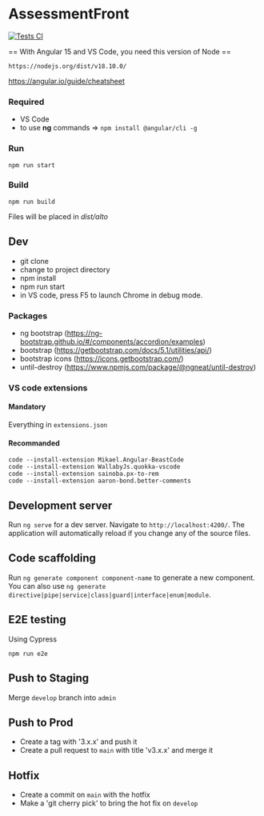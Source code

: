# AssessmentFront

[![Tests CI](https://github.com/usealto/assessment-front/actions/workflows/node.js.yml/badge.svg)](https://github.com/usealto/assessment-front/actions/workflows/node.js.yml)

== With Angular 15 and VS Code, you need this version of Node ==

    https://nodejs.org/dist/v18.10.0/

https://angular.io/guide/cheatsheet

### Required

- VS Code
- to use **ng** commands => `npm install @angular/cli -g`

### Run

`npm run start`

### Build

`npm run build`

Files will be placed in _dist/alto_

## Dev

- git clone
- change to project directory
- npm install
- npm run start
- in VS code, press F5 to launch Chrome in debug mode.

### Packages

- ng bootstrap (https://ng-bootstrap.github.io/#/components/accordion/examples)
- bootstrap (https://getbootstrap.com/docs/5.1/utilities/api/)
- bootstrap icons (https://icons.getbootstrap.com/)
- until-destroy (https://www.npmjs.com/package/@ngneat/until-destroy)

### VS code extensions

#### Mandatory

Everything in `extensions.json`

#### Recommanded

```
code --install-extension Mikael.Angular-BeastCode
code --install-extension WallabyJs.quokka-vscode
code --install-extension sainoba.px-to-rem
code --install-extension aaron-bond.better-comments
```

## Development server

Run `ng serve` for a dev server. Navigate to `http://localhost:4200/`. The application will automatically reload if you change any of the source files.

## Code scaffolding

Run `ng generate component component-name` to generate a new component. You can also use `ng generate directive|pipe|service|class|guard|interface|enum|module`.

## E2E testing

Using Cypress

`npm run e2e`

## Push to Staging

Merge `develop` branch into `admin`

## Push to Prod

- Create a tag with '3.x.x' and push it
- Create a pull request to `main` with title 'v3.x.x' and merge it

## Hotfix

- Create a commit on `main` with the hotfix
- Make a 'git cherry pick' to bring the hot fix on `develop`
